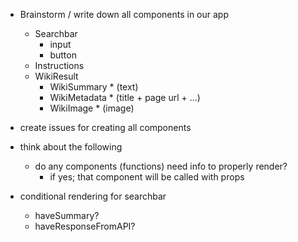 - Brainstorm / write down all components in our app
  - Searchbar
    - input
    - button
  - Instructions
  - WikiResult
    - WikiSummary * (text)
    - WikiMetadata * (title + page url + ...)
    - WikiImage * (image)

- create issues for creating all components
- think about the following
  - do any components (functions) need info to properly render?
    - if yes; that component will be called with props

- conditional rendering for searchbar
  - haveSummary?
  - haveResponseFromAPI?



